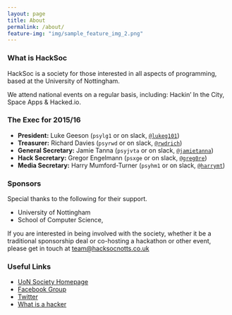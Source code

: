 ```yaml
---
layout: page
title: About
permalink: /about/
feature-img: "img/sample_feature_img_2.png"
---
```


### What is HackSoc
HackSoc is a society for those interested in all aspects of programming, based at the University of Nottingham.

We attend national events on a regular basis, including: Hackin’ In the City, Space Apps & Hacked.io.

 
### The Exec for 2015/16

* **President:** Luke Geeson (`psylg1` or on slack, [`@lukeg101`](https://hacksocnotts.slack.com/messages/@lukeg101))
* **Treasurer:** Richard Davies (`psyrwd` or on slack, [`@rwdrich`](https://hacksocnotts.slack.com/messages/@rwdrich))
* **General Secretary:** Jamie Tanna (`psyjvta` or on slack, [`@jamietanna`](https://hacksocnotts.slack.com/messages/@jamietanna))
* **Hack Secretary:** Gregor Engelmann (`psxge` or on slack, [`@greg0re`](https://hacksocnotts.slack.com/messages/@greg0re))
* **Media Secretary:** Harry Mumford-Turner (`psyhm1` or on slack, [`@harrymt`](https://hacksocnotts.slack.com/messages/@harrymt))


### Sponsors

Special thanks to the following for their support.

* University of Nottingham
* School of Computer Science,

If you are interested in being involved with the society, whether it be a traditional sponsorship deal or co-hosting a hackathon or other event, please get in touch at team@hacksocnotts.co.uk


### Useful Links

* [UoN Society Homepage](http://www.su.nottingham.ac.uk/societies/society/hack)
* [Facebook Group](http://www.facebook.com/groups/hacksocNotts/)
* [Twitter](https://twitter.com/hacksocnotts)
* [What is a hacker](http://en.wikipedia.org/wiki/Hacker)



